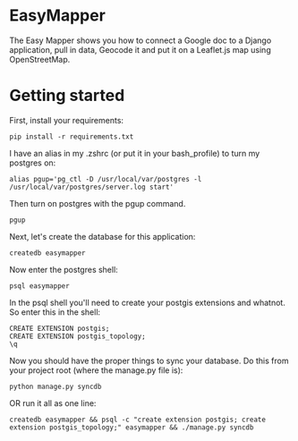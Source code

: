 EasyMapper
==========

The Easy Mapper shows you how to connect a Google doc to a Django application, pull in data, Geocode it and put it on a Leaflet.js map using OpenStreetMap.

# Getting started

First, install your requirements:

```pip install -r requirements.txt```

I have an alias in my .zshrc (or put it in your bash_profile) to turn my postgres on:

```alias pgup='pg_ctl -D /usr/local/var/postgres -l /usr/local/var/postgres/server.log start'```

Then turn on postgres with the pgup command. 

```
pgup
```

Next, let's create the database for this application:

```createdb easymapper```

Now enter the postgres shell:

```psql easymapper```

In the psql shell you'll need to create your postgis extensions and whatnot. So enter this in the shell:


```
CREATE EXTENSION postgis;
CREATE EXTENSION postgis_topology;
\q
```

Now you should have the proper things to sync your database. Do this from your project root (where the manage.py file is):

```python manage.py syncdb```

OR run it all as one line:

```createdb easymapper && psql -c "create extension postgis; create extension postgis_topology;" easymapper && ./manage.py syncdb```


